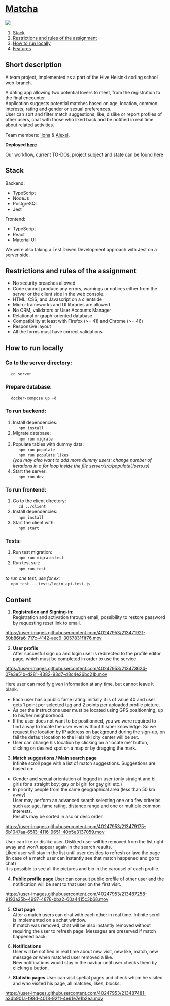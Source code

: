 # <a href="https://matcha-client.onrender.com/">Matcha</a> 

<img src="https://github.com/fglsn/matcha/blob/master/client/screenshots/landingPage.gif">  

1. [Stack](#stack)
2. [Restrictions and rules of the assignment ](#restrictions-and-rules-of-the-assignment)
3. [How to run locally](#how-to-run-locally)
4. [Features](#features)

## Short description  
A team project, implemented as a part of the Hive Helsinki coding school web-branch.  
  
A dating app allowing two potential lovers to meet, from the registration to the final encounter.  
Application suggests potential matches based on age, location, common interests, rating and gender or sexual preferences.  
User can sort and filter match suggestions, like, dislike or report profiles of other users, chat with those who liked back and be notified in real time about related activities.  

Team members: [Ilona](https://github.com/fglsn) & [Alexei](https://github.com/alex2011576).  
  
**Deployed <a href="https://matcha-client.onrender.com/">here</a>**  
  
Our workflow, current TO-DOs, project subject and state can be found <a href="https://trello.com/b/pNoT2ZPs/matcha-todos">here</a>  
## Stack  

Backend:
- TypeScript
- NodeJs
- PostgreSQL
- Jest

Frontend:
- TypeScript
- React
- Material UI  

We were also taking a Test Driven Development approach with Jest on a server side.  
  
## Restrictions and rules of the assignment  
- No security breaches allowed 
- Code cannot produce any errors, warnings or notices either from the server or the client side in the web console.
- HTML, CSS, and Javascript on a clientside
- Micro-frameworks and UI libraries are allowed
- No ORM, validators or User Accounts Manager
- Relational or graph-oriented database
- Compatibility at least with Firefox (>= 41) and Chrome (>= 46)
- Responsive layout
- All the forms must have correct validations

## How to run locally
### Go to the server directory:  
&emsp; `cd server`  
### Prepare database:  
&emsp; `docker-compose up -d`    

### To run backend:
1. Install dependencies:  
&emsp; `npm install`  
2. Migrate database:  
&emsp; `npm run migrate`  
3. Populate tables with dummy data:  
&emsp; `npm run populate`  
&emsp; `npm run populate:likes`  
<i>(you may also want to add more dummy users: change number of iterations in a for loop inside the file server/src/populateUsers.ts)</i>   
4. Start the server:  
&emsp; `npm run dev`  

### To run frontend:  
1. Go to the client directory:  
&emsp; `cd ../client`  
2. Install dependencies:  
&emsp; `npm install`  
3. Start the client with:  
&emsp; `npm start`  
  
### Tests:
1. Run test migration:  
&emsp; `npm run migrate:test`  
2. Run test suit:  
&emsp; `npm run test`  
  
<i>to run one test, use for.ex:</i>  
&emsp; `npm test -- tests/login_api.test.js`  

## Content

1) **Registration and Signing-in:**  
Registration and activation through email, possibility to restore password by requesting reset link to email.  

https://user-images.githubusercontent.com/40247953/213471921-50b86fa6-717c-4142-aec9-3057831f1f76.mov  
  
2) **User profile**  
After succesful sign up and login user is redirected to the profile editor page, which must be completed in order to use the service.

https://user-images.githubusercontent.com/40247953/213473624-07e3e51b-d281-4382-93d7-d8c4e26bc21b.mov

Here user can modify given information at any time, but cannot leave it blank.  
- Each user has a public fame rating: initially it is of value 40 and user gets 1 point per selected tag and 2 points per uploaded profile picture.  
- As per the instructions user must be located using GPS positionning, up to his/her neighborhood.
- If the user does not want to be positionned, you we were required to find a way to locate the user even without his/her knowledge. So we request the location by IP address on background during the sign-up, on fail the default location to the Helsinki city center will be set. 
- User can change his location by clicking on a 'locate me' button, clicking on desired spot on a map or by dragging the mark.

3) **Match suggestions / Main search page**  
Infinite scroll page with a list of match suggestions. Suggestions are based on:  
- Gender and sexual orientation of logged in user (only straight and bi girls for a straight boy; gay or bi girl for gay girl etc.)  
- In priority people from the same geographical area (less than 50 km away)  
User may perform an advanced search selecting one or a few criterias such as: age, fame rating, distance range and one or multiple common interests.  
Results may be sorted in asc or desc order.  
  
https://user-images.githubusercontent.com/40247953/213479175-6b1047aa-6513-4116-9651-40b5e3137059.mov  
  
User can like or dislike user. Disliked user will be removed from the list right away and won't appear again in the search results.  
Liked user will stay in the list until user desides to refresh or lave the page (in case of a match user can instantly see that match happened and go to chat)  
It is possible to see all the pictures and bio in the carousel of each profile.  
  
4) **Public profile page** 
User can consult public profile of other user and the notification will be sent to that user on the first visit.  

https://user-images.githubusercontent.com/40247953/213487258-9193a25b-4997-4878-bba2-60a4415c3b68.mov
  
5) **Chat page**  
After a match users can chat with each other in real time.  Infinite scroll is implemented on a achat window.  
If match was removed, chat will be also instantly removed without requiring the user to refresh page.  Messages are preserved if match happened back.  

6) **Notifications**  
User will be notified in real time about new visit, new like, match, new message or when matched user removed a like.  
New notifications would stay in the navbar until user checks them by clicking a button.  

7) **Statistic pages**
User can visit spetial pages and check whom he visited and who visited his page, all matches, likes, blocks.


https://user-images.githubusercontent.com/40247953/213487481-a3db901a-f98d-4018-92f1-4e61e7e1b2ea.mov


